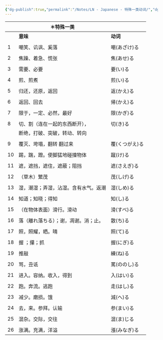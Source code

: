 ```yaml
---
{"dg-publish":true,"permalink":"/Notes/LN - Japanese - 特殊一类动词/","dgPassFrontmatter":true}
---
```



|     | ＊特殊一类              |          |
| --- | ------------------ | -------- |
|     | **意味**             | **动词**   |
|     |                    |          |
| 1   | 嘲笑、讥讽、奚落           | 嘲(あざけ)る  |
|     |                    |          |
| 2   | 焦躁、着急、慌张           | 焦(あせ)る   |
|     |                    |          |
| 3   | 需要、必要              | 要(い)る    |
|     |                    |          |
| 4   | 煎、煎煮               | 煎(い)る    |
|     |                    |          |
| 5   | 归还，还原，返回           | 返(かえ)る   |
|     |                    |          |
| 6   | 返回、回去              | 帰(かえ)る   |
|     |                    |          |
| 7   | 限于，一定、必然，最好        | 限(かぎ)る   |
|     |                    |          |
| 8   | 切、割（连在一起的东西断开），    | 切(き)る    |
|     | 断绝，打破、突破，转动、转向     |          |
|     |                    |          |
| 9   | 覆灭、垮塌，翻转 翻过来       | 覆(くつがえ)る |
|     |                    |          |
| 10  | 踢，踹，蹬。使脚猛地碰撞物体     | 蹴(け)る    |
|     |                    |          |
| 11  | 遮，遮挡，遮住，遮蔽；阻挡      | 遮(さえぎ)る  |
|     |                    |          |
| 12  | （草木）繁茂             | 茂(しげ)る   |
|     |                    |          |
| 13  | 湿，潮湿；弄湿，沾湿。含有水气。返潮 | 湿(しめ)る   |
|     |                    |          |
| 14  | 知道；知晓；得知           | 知(し)る    |
|     |                    |          |
| 15  | （在物体表面）滑行。滑动       | 滑(すべ)る   |
|     |                    |          |
| 16  | 落（離れ落ちる）；谢，凋谢。消；止。 | 散(ち)る    |
|     |                    |          |
| 17  | 照，照耀，晒。晴           | 照(て)る    |
|     |                    |          |
| 18  | 握 ；攥；抓             | 握(にぎ)る   |
|     |                    |          |
| 19  | 推敲                 | 練(ね)る    |
|     |                    |          |
| 20  | 骂，丑诋               | 罵(ののし)る  |
|     |                    |          |
| 21  | 进入。容纳。收入，得到        | 入(はい)る   |
|     |                    |          |
| 22  | 跑。奔流。逃跑            | 走(はし)る   |
|     |                    |          |
| 23  | 减少。磨损。饿            | 減(へ)る    |
|     |                    |          |
| 24  | 去，来。参拜。认输          | 参(まい)る   |
|     |                    |          |
| 25  | 混杂。交际，交往           | 混(ま)じる   |
|     |                    |          |
| 26  | 涨满。充满，洋溢           | 漲(みなぎ)る  |
